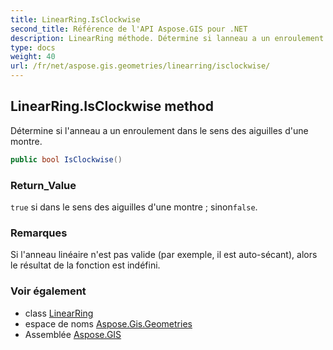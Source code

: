 ```yaml
---
title: LinearRing.IsClockwise
second_title: Référence de l'API Aspose.GIS pour .NET
description: LinearRing méthode. Détermine si lanneau a un enroulement dans le sens des aiguilles dune montre.
type: docs
weight: 40
url: /fr/net/aspose.gis.geometries/linearring/isclockwise/
---
```

## LinearRing.IsClockwise method

Détermine si l'anneau a un enroulement dans le sens des aiguilles d'une montre.

```csharp
public bool IsClockwise()
```

### Return_Value

`true` si dans le sens des aiguilles d'une montre ; sinon`false`.

### Remarques

Si l'anneau linéaire n'est pas valide (par exemple, il est auto-sécant), alors le résultat de la fonction est indéfini.

### Voir également

* class [LinearRing](../)
* espace de noms [Aspose.Gis.Geometries](../../linearring/)
* Assemblée [Aspose.GIS](../../../)


